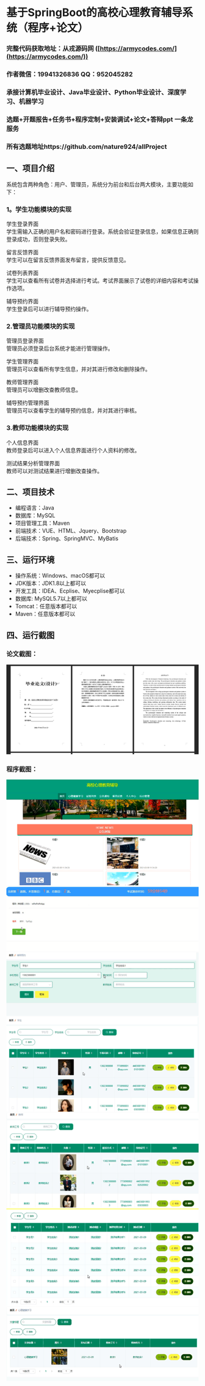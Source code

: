 基于SpringBoot的高校心理教育辅导系统（程序+论文）
=
### 完整代码获取地址：从戎源码网 ([https://armycodes.com/](https://armycodes.com/))
### 作者微信：19941326836  QQ：952045282 
### 承接计算机毕业设计、Java毕业设计、Python毕业设计、深度学习、机器学习
### 选题+开题报告+任务书+程序定制+安装调试+论文+答辩ppt 一条龙服务
### 所有选题地址https://github.com/nature924/allProject

一、项目介绍
---
系统包含两种角色：用户、管理员，系统分为前台和后台两大模块，主要功能如下：


### 1。学生功能模块的实现

学生登录界面  
学生需输入正确的用户名和密码进行登录。系统会验证登录信息，如果信息正确则登录成功，否则登录失败。

留言反馈界面  
学生可以在留言反馈界面发布留言，提供反馈意见。

试卷列表界面  
学生可以查看所有试卷并选择进行考试。考试界面展示了试卷的详细内容和考试操作选项。

辅导预约界面  
学生登录后可以进行辅导预约操作。

### 2.管理员功能模块的实现

管理员登录界面  
管理员必须登录后台系统才能进行管理操作。

学生管理界面  
管理员可以查看所有学生信息，并对其进行修改和删除操作。

教师管理界面  
管理员可以增删改查教师信息。

辅导预约管理界面  
管理员可以查看学生的辅导预约信息，并对其进行审核。

### 3.教师功能模块的实现

个人信息界面  
教师登录后可以进入个人信息界面进行个人资料的修改。

测试结果分析管理界面  
教师可以对测试结果进行增删改查操作。





二、项目技术
---
- 编程语言：Java
- 数据库：MySQL
- 项目管理工具：Maven
- 前端技术：VUE、HTML、Jquery、Bootstrap
- 后端技术：Spring、SpringMVC、MyBatis

三、运行环境
---
- 操作系统：Windows、macOS都可以
- JDK版本：JDK1.8以上都可以
- 开发工具：IDEA、Ecplise、Myecplise都可以
- 数据库: MySQL5.7以上都可以
- Tomcat：任意版本都可以
- Maven：任意版本都可以

四、运行截图
---
### 论文截图：
![image/1.png](limage/1.png)

### 程序截图：
![image/1.png](image/1.png)
![image/1.png](image/2.png)
![image/1.png](image/3.png)
![image/1.png](image/4.png)
![image/1.png](image/5.png)
![image/1.png](image/6.png)
![image/1.png](image/7.png)


